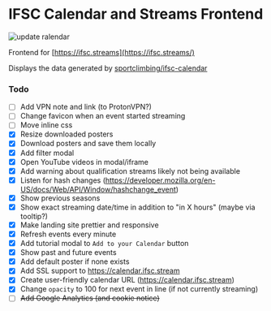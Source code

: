 # IFSC Calendar and Streams Frontend
![update ralendar](https://github.com/sportclimbing/web/actions/workflows/static-deploy.yml/badge.svg)

Frontend for [https://ifsc.streams](https://ifsc.streams/)

Displays the data generated by [sportclimbing/ifsc-calendar](https://github.com/sportclimbing/ifsc-calendar)

### Todo
- [ ] Add VPN note and link (to ProtonVPN?)
- [ ] Change favicon when an event started streaming
- [ ] Move inline css
- [x] Resize downloaded posters
- [x] Download posters and save them locally
- [x] Add filter modal
- [x] Open YouTube videos in modal/iframe
- [x] Add warning about qualification streams likely not being available
- [x] Listen for hash changes (https://developer.mozilla.org/en-US/docs/Web/API/Window/hashchange_event)
- [x] Show previous seasons
- [x] Show exact streaming date/time in addition to "in X hours" (maybe via tooltip?)
- [x] Make landing site prettier and responsive
- [x] Refresh events every minute
- [x] Add tutorial modal to `Add to your Calendar` button
- [x] Show past and future events
- [x] Add default poster if none exists
- [x] Add SSL support to https://calendar.ifsc.stream
- [x] Create user-friendly calendar URL (https://calendar.ifsc.stream)
- [x] Change `opacity` to 100 for next event in line (if not currently streaming)
- [ ] <s>Add Google Analytics (and cookie notice)</s>